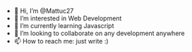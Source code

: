 - 👋 Hi, I’m @Mattuc27
- 👀 I’m interested in Web Development
- 🌱 I’m currently learning Javascript
- 💞️ I’m looking to collaborate on any development anywhere
- 📫 How to reach me: just write :)

<!---
Mattuc27/Mattuc27 is a ✨ special ✨ repository because its `README.md` (this file) appears on your GitHub profile.
You can click the Preview link to take a look at your changes.
--->
